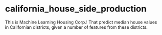 # california_house_side_production
This is Machine Learning Housing Corp.! That  predict median house values in Californian districts, given a number of features from these districts.
